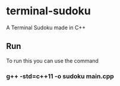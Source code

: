 # terminal-sudoku
A Terminal Sudoku made in C++

## Run
To run this you can use the command 
### g++ -std=c++11 -o sudoku main.cpp
